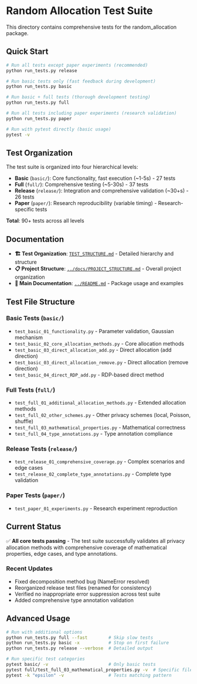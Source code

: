 # Random Allocation Test Suite

This directory contains comprehensive tests for the random_allocation package.

## Quick Start

```bash
# Run all tests except paper experiments (recommended)
python run_tests.py release

# Run basic tests only (fast feedback during development)
python run_tests.py basic

# Run basic + full tests (thorough development testing)
python run_tests.py full

# Run all tests including paper experiments (research validation)
python run_tests.py paper

# Run with pytest directly (basic usage)
pytest -v
```

## Test Organization

The test suite is organized into four hierarchical levels:

- **Basic** (`basic/`): Core functionality, fast execution (~1-5s) - 27 tests
- **Full** (`full/`): Comprehensive testing (~5-30s) - 37 tests
- **Release** (`release/`): Integration and comprehensive validation (~30+s) - 26 tests  
- **Paper** (`paper/`): Research reproducibility (variable timing) - Research-specific tests

**Total**: 90+ tests across all levels

## Documentation

- **🏗️ Test Organization**: [`TEST_STRUCTURE.md`](TEST_STRUCTURE.md) - Detailed hierarchy and structure
- **📋 Project Structure**: [`../docs/PROJECT_STRUCTURE.md`](../docs/PROJECT_STRUCTURE.md) - Overall project organization
- **📖 Main Documentation**: [`../README.md`](../README.md) - Package usage and examples

## Test File Structure

### Basic Tests (`basic/`)
- `test_basic_01_functionality.py` - Parameter validation, Gaussian mechanism
- `test_basic_02_core_allocation_methods.py` - Core allocation methods  
- `test_basic_03_direct_allocation_add.py` - Direct allocation (add direction)
- `test_basic_03_direct_allocation_remove.py` - Direct allocation (remove direction)
- `test_basic_04_direct_RDP_add.py` - RDP-based direct method

### Full Tests (`full/`)
- `test_full_01_additional_allocation_methods.py` - Extended allocation methods
- `test_full_02_other_schemes.py` - Other privacy schemes (local, Poisson, shuffle)
- `test_full_03_mathematical_properties.py` - Mathematical correctness
- `test_full_04_type_annotations.py` - Type annotation compliance

### Release Tests (`release/`)
- `test_release_01_comprehensive_coverage.py` - Complex scenarios and edge cases
- `test_release_02_complete_type_annotations.py` - Complete type validation

### Paper Tests (`paper/`)
- `test_paper_01_experiments.py` - Research experiment reproduction

## Current Status

✅ **All core tests passing** - The test suite successfully validates all privacy allocation methods with comprehensive coverage of mathematical properties, edge cases, and type annotations.

### Recent Updates
- Fixed decomposition method bug (NameError resolved)
- Reorganized release test files (renamed for consistency)
- Verified no inappropriate error suppression across test suite
- Added comprehensive type annotation validation

## Advanced Usage

```bash
# Run with additional options
python run_tests.py full --fast        # Skip slow tests
python run_tests.py basic -x           # Stop on first failure  
python run_tests.py release --verbose  # Detailed output

# Run specific test categories
pytest basic/ -v                       # Only basic tests
pytest full/test_full_03_mathematical_properties.py -v  # Specific file
pytest -k "epsilon" -v                 # Tests matching pattern
``` 